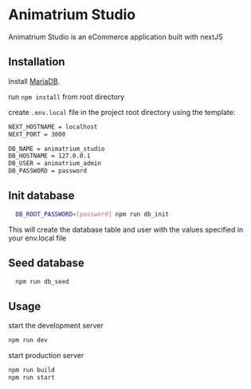 # Animatrium Studio

Animatrium Studio is an eCommerce application built with nextJS

## Installation
Install [MariaDB](https://www.digitalocean.com/community/tutorials/how-to-install-mariadb-on-ubuntu-20-04).

run `npm install` from root directory

create `.env.local` file in the project root directory using the template:

```bash
NEXT_HOSTNAME = localhost
NEXT_PORT = 3000

DB_NAME = animatrium_studio
DB_HOSTNAME = 127.0.0.1
DB_USER = animatrium_admin
DB_PASSWORD = password
```
## Init database

```bash
  DB_ROOT_PASSWORD=[password] npm run db_init
```

This will create the database table and user with the values specified in your env.local file

## Seed database

```bash
  npm run db_seed
```

## Usage

start the development server

```bash
npm run dev
```

start production server

```bash
npm run build
npm run start
```
